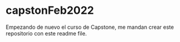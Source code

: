 # capstonFeb2022

Empezando de nuevo el curso de Capstone, me mandan crear este repositorio con este readme file.
